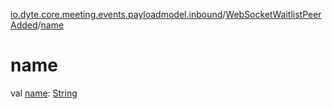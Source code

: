 [io.dyte.core.meeting.events.payloadmodel.inbound](../index.md)/[WebSocketWaitlistPeerAdded](index.md)/[name](name.md)

# name


val [name](name.md): [String](https://kotlinlang.org/api/latest/jvm/stdlib/kotlin/-string/index.html)
